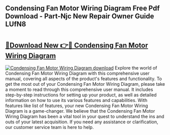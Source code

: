 ## Condensing Fan Motor Wiring Diagram Free Pdf Download - Part-Njc New Repair Owner Guide LUfN8

# <h2><a href="http://dfs5vv.blite.top/?on=Condensing+Fan+Motor+Wiring+Diagram">🔗Download New 👉🔴 Condensing Fan Motor Wiring Diagram</a></h2>

[![Condensing Fan Motor Wiring Diagram download](https://i.imgur.com/lujVjoI.png)](http://dfs5vv.blite.top/?on=Condensing+Fan+Motor+Wiring+Diagram)
Explore the world of Condensing Fan Motor Wiring Diagram with this comprehensive user manual, covering all aspects of the product's features and functionality. To get the most out of your Condensing Fan Motor Wiring Diagram, please take a moment to read through this comprehensive user manual. It includes step-by-step instructions for setting up your product, as well as detailed information on how to use its various features and capabilities. With features like list of features, your new Condensing Fan Motor Wiring Diagram is a game-changer. We believe that the Condensing Fan Motor Wiring Diagram has been a vital tool in your quest to understand the ins and outs of your latest acquisition. If you need any assistance or clarification, our customer service team is here to help.
